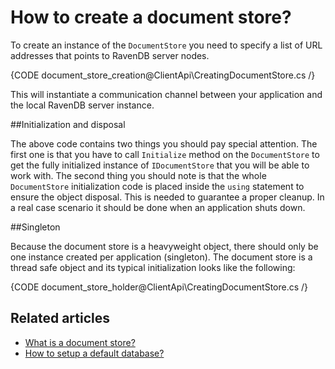 ﻿# How to create a document store?

To create an instance of the `DocumentStore` you need to specify a list of URL addresses that points to RavenDB server nodes.

{CODE document_store_creation@ClientApi\CreatingDocumentStore.cs /}

This will instantiate a communication channel between your application and the local RavenDB server instance.

##Initialization and disposal

The above code contains two things you should pay special attention. The first one is that you have to call `Initialize` method on the `DocumentStore` to get the fully initialized instance of `IDocumentStore` that you will be able to work with.
The second thing you should note is that the whole `DocumentStore` initialization code is placed inside the `using` statement to ensure the object disposal. This is needed to guarantee a proper cleanup. In a real case scenario it should be done when an application shuts down. 

##Singleton

Because the document store is a heavyweight object, there should only be one instance created per application (singleton). The document store is a thread safe object and its typical
initialization looks like the following:

{CODE document_store_holder@ClientApi\CreatingDocumentStore.cs /}

## Related articles

- [What is a document store?](./what-is-a-document-store)
- [How to setup a default database?](./setting-up-default-database)
